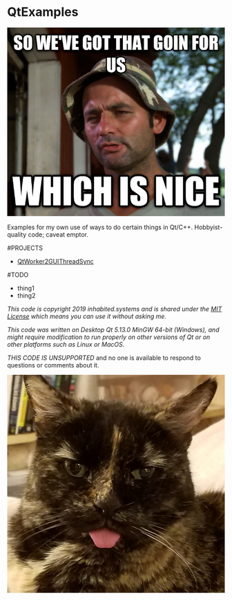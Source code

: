 # QtExamples

![QtExamples](/res/img/WhichIsNice.jpg)

Examples for my own use of ways to do certain things in Qt/C++.  Hobbyist-quality code; caveat emptor.

#PROJECTS
* [QtWorker2GUIThreadSync](https://github.com/isc1/QtExamples/tree/master/QtWorker2GUIThreadSync)

#TODO

* thing1
* thing2


_This code is copyright 2019 inhabited.systems and is shared under the [MIT License](https://choosealicense.com/licenses/mit/) which means you can use it without asking me._

_This code was written on Desktop Qt 5.13.0 MinGW 64-bit (Windows), and might require modification to run properly on other versions of Qt or on other platforms such as Linux or MacOS._

_THIS CODE IS UNSUPPORTED_ and no one is available to respond to questions or comments about it.

![Girlie Blep](/res/img/Girlie-blep.jpg) 